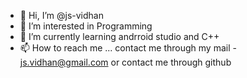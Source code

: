 - 👋 Hi, I’m @js-vidhan
- 👀 I’m interested in Programming
- 🌱 I’m currently learning andrroid studio and C++
- 📫 How to reach me ... contact me through my mail - js.vidhan@gmail.com or contact me through github

<!---
js-vidhan/js-vidhan is a ✨ special ✨ repository because its `README.md` (this file) appears on your GitHub profile.
You can click the Preview link to take a look at your changes.
--->
